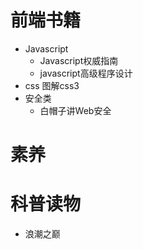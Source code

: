 

# 前端书籍
  * Javascript
    * Javascript权威指南
    * javascript高级程序设计
  * css
      图解css3
  * 安全类
    * 白帽子讲Web安全

# 素养

# 科普读物
  * 浪潮之巅
  
